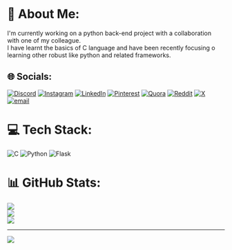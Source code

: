 # 💫 About Me:
I'm currently working on a python back-end project with a collaboration with one of my colleague. <br>I have learnt the basics of C language and have been recently focusing o learning other robust like python and related frameworks.


## 🌐 Socials:
[![Discord](https://img.shields.io/badge/Discord-%237289DA.svg?logo=discord&logoColor=white)](https://discord.gg/piyushpatel#4651) [![Instagram](https://img.shields.io/badge/Instagram-%23E4405F.svg?logo=Instagram&logoColor=white)](https://instagram.com/a_patel_piyush) [![LinkedIn](https://img.shields.io/badge/LinkedIn-%230077B5.svg?logo=linkedin&logoColor=white)](https://linkedin.com/in/piyush-patel-00a420338) [![Pinterest](https://img.shields.io/badge/Pinterest-%23E60023.svg?logo=Pinterest&logoColor=white)](https://pinterest.com/apatelpiyush) [![Quora](https://img.shields.io/badge/Quora-%23B92B27.svg?logo=Quora&logoColor=white)](https://quora.com/profile/PiyushAPatel) [![Reddit](https://img.shields.io/badge/Reddit-%23FF4500.svg?logo=Reddit&logoColor=white)](https://reddit.com/user/piyushapatel) [![X](https://img.shields.io/badge/X-black.svg?logo=X&logoColor=white)](https://x.com/PiyushP38093150) [![email](https://img.shields.io/badge/Email-D14836?logo=gmail&logoColor=white)](mailto:apatelpiyush@gmail.com) 

# 💻 Tech Stack:
![C](https://img.shields.io/badge/c-%2300599C.svg?style=for-the-badge&logo=c&logoColor=white) ![Python](https://img.shields.io/badge/python-3670A0?style=for-the-badge&logo=python&logoColor=ffdd54) ![Flask](https://img.shields.io/badge/flask-%23000.svg?style=for-the-badge&logo=flask&logoColor=white)
# 📊 GitHub Stats:
![](https://github-readme-stats.vercel.app/api?username=apatelpiyush&theme=dark&hide_border=false&include_all_commits=false&count_private=false)<br/>
![](https://nirzak-streak-stats.vercel.app/?user=apatelpiyush&theme=dark&hide_border=false)<br/>
![](https://github-readme-stats.vercel.app/api/top-langs/?username=apatelpiyush&theme=dark&hide_border=false&include_all_commits=false&count_private=false&layout=compact)

---
[![](https://visitcount.itsvg.in/api?id=apatelpiyush&icon=0&color=0)](https://visitcount.itsvg.in)

<!-- Proudly created with GPRM ( https://gprm.itsvg.in ) -->
